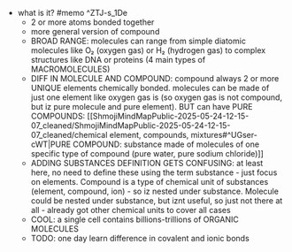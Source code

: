   * what is it? #memo ^ZTJ-s_1De
    * 2 or more atoms bonded together
    * more general version of compound
    * BROAD RANGE: molecules can range from simple diatomic molecules like O₂ (oxygen gas) or H₂ (hydrogen gas) to complex structures like DNA or proteins (4 main types of MACROMOLECULES)
    * DIFF IN MOLECULE AND COMPOUND: compound always 2 or more UNIQUE elements chemically bonded. molecules can be made of just one element like oxygen gas is (so oxygen gas is not compound, but iz pure molecule and pure element). BUT can have PURE COMPOUNDS: [[ShmojiMindMapPublic-2025-05-24-12-15-07_cleaned/ShmojiMindMapPublic-2025-05-24-12-15-07_cleaned/chemical element, compounds, mixtures#^UGser-cWT|PURE COMPOUND: substance made of molecules of one specific type of compound (pure water, pure sodium chloride)]]
    * ADDING SUBSTANCES DEFINITION GETS CONFUSING: at least here, no need to define these using the term substance - just focus on elements. Compound is a type of chemical unit of substances (element, compound, ion) - so iz nested under substance. Molecule could be nested under substance, but iznt useful, so just not there at all - already got other chemical units to cover all cases
    * COOL: a single cell contains billions-trillions of ORGANIC MOLECULES
    * TODO: one day learn difference in covalent and ionic bonds